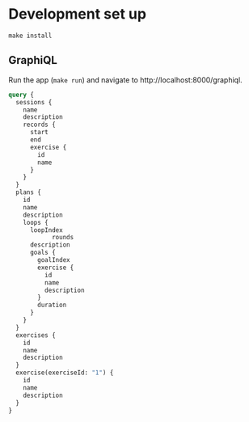 # Development set up

```shell
make install
```

## GraphiQL

Run the app (`make run`) and navigate to http://localhost:8000/graphiql.

```graphql
query {
  sessions {
    name
    description
    records {
      start
      end
      exercise {
        id
        name
      }
    }
  }
  plans {
    id
    name
    description
    loops {
      loopIndex
			rounds
      description
      goals {
        goalIndex
        exercise {
          id
          name
          description
        }
        duration
      }
    }
  }
  exercises {
    id
    name
    description
  }
  exercise(exerciseId: "1") {
    id
    name
    description
  }
}
```
